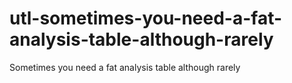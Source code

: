 # utl-sometimes-you-need-a-fat-analysis-table-although-rarely
Sometimes you need a fat analysis table although rarely
